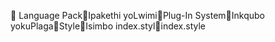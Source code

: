       Language Pack   Ipakethi yoLwimi   Plug-In System   Inkqubo yokuPlaga   Style   Isimbo
   index.styl   index.style